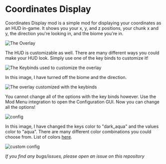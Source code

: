 # Coordinates Display
Coordinates Display mod is a simple mod for displaying your coordinates as an HUD in-game. It shows you your x, y, and z positions, your chunk x and y, the direction you're looking in, and the biome you're in.

![The Overlay](https://github.com/Boxadactle/coordinates-display/blob/main/img/overlay.png?raw=true)

The HUD is customizable as well. There are many different ways you could make your HUD look. Simply use one of the key binds to customize it!

![The Keybinds used to customize the overlay](https://github.com/Boxadactle/coordinates-display/blob/main/img/controls.png?raw=true)

In this image, I have turned off the biome and the direction.

![The overlay customized with the keybinds](https://github.com/Boxadactle/coordinates-display/blob/main/img/overlay1.png?raw=true)

You cannot change all of the options with the key binds however. Use the Mod Menu integration to open the Configuration GUI. Now you can change all the options!

![config](https://github.com/Boxadactle/coordinates-display/blob/main/img/config%20gui.png?raw=true)

In this image, I have changed the keys color to "dark_aqua" and the values color to "aqua". There are many different color combinations you could choose from. List of colors [here](https://www.digminecraft.com/lists/color_list_pc.php).

![custom config](https://github.com/Boxadactle/coordinates-display/blob/main/img/overlay2.png?raw=true)


*If you find any bugs/issues, please open an issue on this repository*
